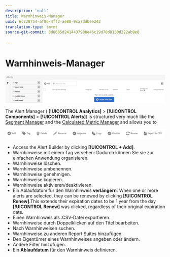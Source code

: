 ```yaml
---
description: 'null'
title: Warnhinweis-Manager
uuid: 6c228754-af8b-4ff2-ae88-9ca7ddbee242
translation-type: tm+mt
source-git-commit: 8d6685d241443798be46c19d70d8150d222ab9e8

---
```



# Warnhinweis-Manager

![](assets/alert-manager.png)

The Alert Manager ( **[!UICONTROL Analytics]** > **[!UICONTROL Components]** > **[!UICONTROL Alerts]**) is structured very much like the [Segment Manager](https://docs.adobe.com/content/help/en/analytics/components/segmentation/segmentation-workflow/seg-manage.html) and the [Calculated Metric Manager](https://docs.adobe.com/content/help/en/analytics/components/calculated-metrics/calcmetric-workflow/cm-manager.html) and allows you to

![](assets/alert-manager-tasks.png)

* Access the Alert Builder by clicking **[!UICONTROL + Add]**.
* Warnhinweise mit einem Tag versehen: Dadurch können Sie sie zur einfachen Anwendung organisieren.
* Warnhinweise löschen.
* Warnhinweise umbenennen.
* Warnhinweise genehmigen.
* Warnhinweise kopieren.
* Warnhinweise aktivieren/deaktivieren.
* Ein Ablaufdatum für den Warnhinweis **verlängern**: When one or more alerts are selected, they can be renewed by clicking **[!UICONTROL Renew]**.This extends their expiration dates to be 1 year from the day **[!UICONTROL Renew]** was clicked, regardless of their original expiration date.
* Einen Warnhinweis als .CSV-Datei exportieren.
* Warnhinweise durch Doppelklicken auf den Titel bearbeiten.
* Nach Warnhinweisen suchen.
* Warnhinweise zu anderen Report Suites hinzufügen.
* Den Eigentümer eines Warnhinweises angeben oder ändern.
* Andere Filter hinzufügen.
* Ein **Ablaufdatum** für den Warnhinweis definieren.

